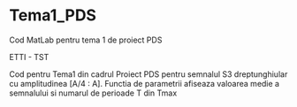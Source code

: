 # Tema1_PDS
Cod MatLab pentru tema 1 de proiect PDS

ETTI - TST

Cod pentru Tema1 din cadrul Proiect PDS pentru semnalul S3 dreptunghiular cu amplitudinea [A/4 : A].
Functia de parametrii afiseaza valoarea medie a semnalului si numarul de perioade T din Tmax
